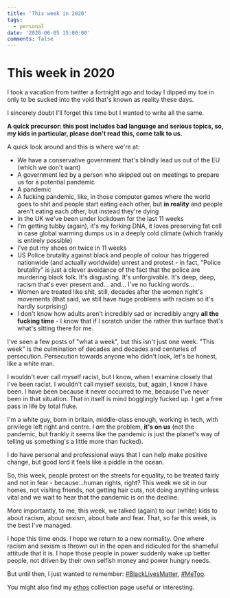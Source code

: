 ```yaml
---
title: 'This week in 2020'
tags:
  - personal
date: '2020-06-05 15:00:00'
comments: false
---
```


# This week in 2020

I took a vacation from twitter a fortnight ago and today I dipped my toe in only to be sucked into the void that's known as reality these days.

I sincerely doubt I'll forget this time but I wanted to write all the same.

<!--more-->

**A quick precursor: this post includes bad language and serious topics, so, my kids in particular, please don't read this, come talk to us.**

A quick look around and this is where we're at:

- We have a conservative government that's blindly lead us out of the EU (which we don't want)
- A government led by a person who skipped out on meetings to prepare us for a potential pandemic
- A pandemic
- A fucking pandemic, like, in those computer games where the world goes to shit and people start eating each other, but **in reality** and people aren't eating each other, but instead they're dying
- In the UK we've been under lockdown for the last 11 weeks
- I'm getting tubby (again), it's my forking DNA, it loves preserving fat cell in case global warming dumps us in a deeply cold climate (which frankly is entirely possible)
- I've put my shoes on twice in 11 weeks
- US Police brutality against black and people of colour has triggered nationwide (and actually worldwide) unrest and protest - in fact, "Police brutality" is just a clever avoidance of the fact that the police are murdering black folk. It's disgusting. It's unforgivable. It's deep, deep, racism that's ever present and… and… I've no fucking words…
- Women are treated like shit, still, decades after the women right's movements (that said, we still have huge problems with racism so it's hardly surprising)
- I don't know how adults aren't incredibly sad or incredibly angry **all the fucking time** - I know that if I scratch under the rather thin surface that's what's sitting there for me.

I've seen a few posts of "what a week", but this isn't just one week. "This week" is the culmination of decades and decades and centuries of persecution. Persecution towards anyone who didn't look, let's be honest, like a white man.

I wouldn't ever call myself racist, but I know, when I examine closely that I've been racist. I wouldn't call myself sexists, but, again, I know I have been. I have been because it never occurred to me, because I've never been in that situation. That in itself is mind bogglingly fucked up. I get a free pass in life by total fluke.

I'm a white guy, born in britain, middle-class enough, working in tech, with privilege left right and centre. _I am_ the problem, **it's on us** (not the pandemic, but frankly it seems like the pandemic is just the planet's way of telling us something's a little more than fucked).

I do have personal and professional ways that I can help make positive change, but good lord it feels like a piddle in the ocean.

So, this week, people protest on the streets for equality, to be treated fairly and not in fear - because…human rights, right? This week we sit in our homes, not visiting friends, not getting hair cuts, not doing anything unless vital and we wait to hear that the pandemic is on the decline.

More importantly, to me, this week, we talked (again) to our (white) kids to about racism, about sexism, about hate and fear. That, so far this week, is the best I've managed.

I hope this time ends. I hope we return to a new normality. One where racism and sexism is thrown out in the open and ridiculed for the shameful attitude that it is. I hope those people in power suddenly wake up better people, not driven by their own selfish money and power hungry needs.

But until then, I just wanted to remember: [#BlackLivesMatter](https://blacklivesmatter.com/), [#MeToo](https://metoomvmt.org/).

You might also find my [ethos](/ethos) collection page useful or interesting.
